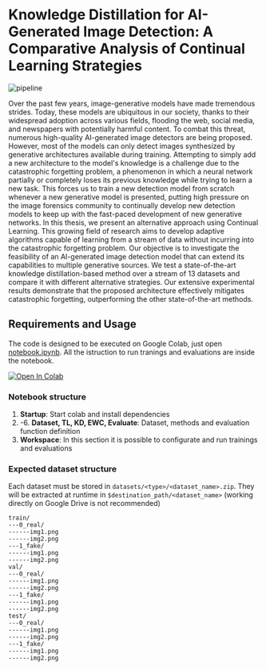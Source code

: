 # Knowledge Distillation for AI-Generated Image Detection: A Comparative Analysis of Continual Learning Strategies

![pipeline](https://github.com/francescotss/KD-AIGC-Detection/assets/44005266/76e76c6b-4635-4ab2-8e23-26478a4b689e)


Over the past few years, image-generative models have made tremendous strides. Today, these models are ubiquitous in our society, thanks to their widespread adoption across various fields, flooding the web, social media, and newspapers with potentially harmful content. To combat this threat, numerous high-quality AI-generated image detectors are being proposed. However, most of the models can only detect images synthesized by generative architectures available during training. Attempting to simply add a new architecture to the model's knowledge is a challenge due to the catastrophic forgetting problem, a phenomenon in which a neural network partially or completely loses its previous knowledge while trying to learn a new task. This forces us to train a new detection model from scratch whenever a new generative model is presented,  putting high pressure on the image forensics community to continually develop new detection models to keep up with the fast-paced development of new generative networks.
In this thesis, we present an alternative approach using Continual Learning. This growing field of research aims to develop adaptive algorithms capable of learning from a stream of data without incurring into the catastrophic forgetting problem. Our objective is to investigate the feasibility of an AI-generated image detection model that can extend its capabilities to multiple generative sources. We test a state-of-the-art knowledge distillation-based method over a stream of 13 datasets and compare it with different alternative strategies. Our extensive experimental results demonstrate that the proposed architecture effectively mitigates catastrophic forgetting, outperforming the other state-of-the-art methods.

## Requirements and Usage

The code is designed to be executed on Google Colab, just open [notebook.ipynb](notebook.ipynb). All the istruction to run tranings and evaluations are inside the notebook. 

[![Open In Colab](https://colab.research.google.com/assets/colab-badge.svg)](https://colab.research.google.com/github/francescotss/master_thesis/blob/main/notebook.ipynb)


### Notebook structure

1. **Startup**: Start colab and install dependencies
2. -6. **Dataset, TL, KD, EWC, Evaluate**:  Dataset, methods and evaluation function definition
7. **Workspace**: In this section it is possible to configurate and run trainings and evaluations

### Expected dataset structure
Each dataset must be stored in
`datasets/<type>/<dataset_name>.zip`. They will be extracted at runtime in `$destination_path/<dataset_name>` (working directly on Google Drive is not recommended)


```
train/
---0_real/
------img1.png
------img2.png
---1_fake/
------img1.png
------img2.png
val/
---0_real/
------img1.png
------img2.png
---1_fake/
------img1.png
------img2.png
test/
---0_real/
------img1.png
------img2.png
---1_fake/
------img1.png
------img2.png
```
